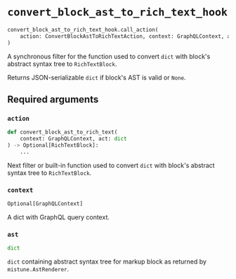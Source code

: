 # `convert_block_ast_to_rich_text_hook`

```python
convert_block_ast_to_rich_text_hook.call_action(
    action: ConvertBlockAstToRichTextAction, context: GraphQLContext, ast: dict
)
```

A synchronous filter for the function used to convert `dict` with block's abstract syntax tree to `RichTextBlock`.

Returns JSON-serializable `dict` if block's AST is valid or `None`.


## Required arguments

### `action`

```python
def convert_block_ast_to_rich_text(
    context: GraphQLContext, act: dict
) -> Optional[RichTextBlock]:
    ...
```

Next filter or built-in function used to convert `dict` with block's abstract syntax tree to `RichTextBlock`.


### `context`

```python
Optional[GraphQLContext]
```

A dict with GraphQL query context.


### `ast`

```python
dict
```

`dict` containing abstract syntax tree for markup block as returned by `mistune.AstRenderer`.